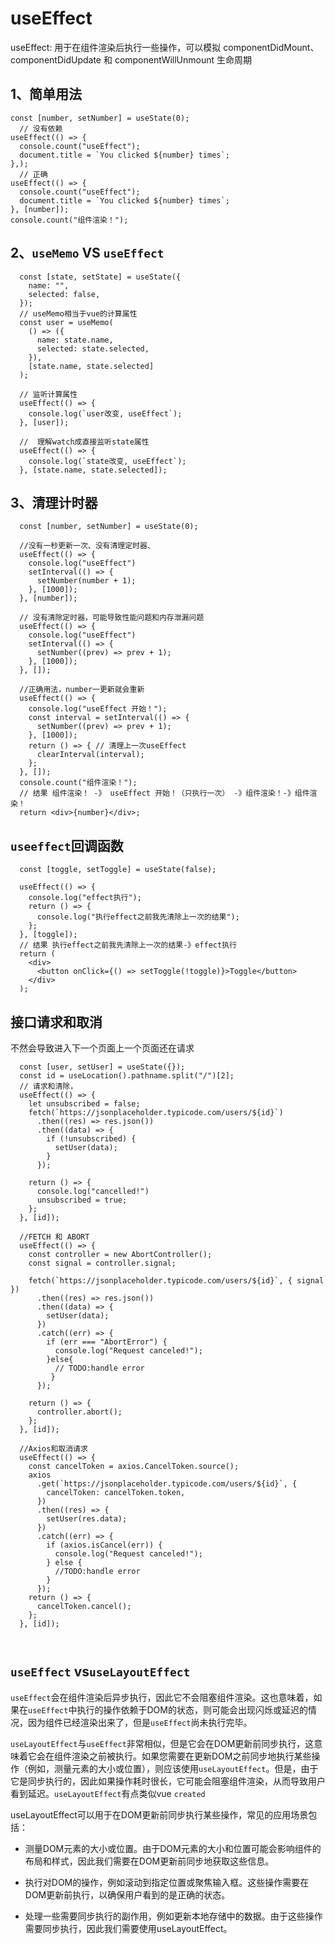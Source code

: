 # useEffect

useEffect: 用于在组件渲染后执行一些操作，可以模拟 componentDidMount、componentDidUpdate 和 componentWillUnmount 生命周期

## 1、简单用法

```tsx
const [number, setNumber] = useState(0);
  // 没有依赖
useEffect(() => {
  console.count("useEffect");
  document.title = `You clicked ${number} times`;
},);
  // 正确
useEffect(() => {
  console.count("useEffect");
  document.title = `You clicked ${number} times`;
}, [number]);
console.count("组件渲染！"); 

```

## 2、`useMemo` VS `useEffect`

```tsx
  const [state, setState] = useState({
    name: "",
    selected: false,
  });
  // useMemo相当于vue的计算属性
  const user = useMemo(
    () => ({
      name: state.name,
      selected: state.selected,
    }),
    [state.name, state.selected]
  );

  // 监听计算属性
  useEffect(() => {
    console.log(`user改变, useEffect`);
  }, [user]);

  //  理解watch成直接监听state属性
  useEffect(() => {
    console.log(`state改变, useEffect`);
  }, [state.name, state.selected]);
```

## 3、清理计时器

```tsx
  const [number, setNumber] = useState(0);

  //没有一秒更新一次、没有清理定时器、
  useEffect(() => {
    console.log("useEffect")
    setInterval(() => {
      setNumber(number + 1);
    }, [1000]);
  }, [number]);

  // 没有清除定时器，可能导致性能问题和内存泄漏问题
  useEffect(() => {
    console.log("useEffect")
    setInterval(() => {
      setNumber((prev) => prev + 1);
    }, [1000]);
  }, []);

  //正确用法，number一更新就会重新
  useEffect(() => {
    console.log("useEffect 开始！");
    const interval = setInterval(() => {
      setNumber((prev) => prev + 1);
    }, [1000]);
    return () => { // 清理上一次useEffect
      clearInterval(interval);
    };
  }, []);
  console.count("组件渲染！");  
  // 结果 组件渲染！ -》 useEffect 开始！（只执行一次） -》组件渲染！-》组件渲染！
  return <div>{number}</div>;
```

## `useeffect`回调函数

```tsx
  const [toggle, setToggle] = useState(false);

  useEffect(() => {
    console.log("effect执行");
    return () => {
      console.log("执行effect之前我先清除上一次的结果");
    };
  }, [toggle]);
  // 结果 执行effect之前我先清除上一次的结果-》effect执行
  return (
    <div>
      <button onClick={() => setToggle(!toggle)}>Toggle</button>
    </div>
  );

```

## 接口请求和取消

不然会导致进入下一个页面上一个页面还在请求

```tsx
  const [user, setUser] = useState({});
  const id = useLocation().pathname.split("/")[2];
  // 请求和清除，
  useEffect(() => {
    let unsubscribed = false;
    fetch(`https://jsonplaceholder.typicode.com/users/${id}`)
      .then((res) => res.json())
      .then((data) => {
        if (!unsubscribed) {
          setUser(data);
        }
      });

    return () => {
      console.log("cancelled!")
      unsubscribed = true;
    };
  }, [id]);

  //FETCH 和 ABORT
  useEffect(() => {
    const controller = new AbortController();
    const signal = controller.signal;

    fetch(`https://jsonplaceholder.typicode.com/users/${id}`, { signal })
      .then((res) => res.json())
      .then((data) => {
        setUser(data);
      })
      .catch((err) => {
        if (err === "AbortError") {
          console.log("Request canceled!");
        }else{ 
          // TODO:handle error
         }
      });

    return () => {
      controller.abort();
    };
  }, [id]);

  //Axios和取消请求
  useEffect(() => {
    const cancelToken = axios.CancelToken.source();
    axios
      .get(`https://jsonplaceholder.typicode.com/users/${id}`, {
        cancelToken: cancelToken.token,
      })
      .then((res) => {
        setUser(res.data);
      })
      .catch((err) => {
        if (axios.isCancel(err)) {
          console.log("Request canceled!");
        } else {
          //TODO:handle error
        }
      });
    return () => {
      cancelToken.cancel();
    };
  }, [id]);



```

## `useEffect` vs`useLayoutEffect`

`useEffect`会在组件渲染后异步执行，因此它不会阻塞组件渲染。这也意味着，如果在`useEffect`中执行的操作依赖于DOM的状态，则可能会出现闪烁或延迟的情况，因为组件已经渲染出来了，但是`useEffect`尚未执行完毕。

`useLayoutEffect`与`useEffect`非常相似，但是它会在DOM更新前同步执行，这意味着它会在组件渲染之前被执行。如果您需要在更新DOM之前同步地执行某些操作（例如，测量元素的大小或位置），则应该使用`useLayoutEffect`。但是，由于它是同步执行的，因此如果操作耗时很长，它可能会阻塞组件渲染，从而导致用户看到延迟。`useLayoutEffect`有点类似vue `created`

useLayoutEffect可以用于在DOM更新前同步执行某些操作，常见的应用场景包括：

- 测量DOM元素的大小或位置。由于DOM元素的大小和位置可能会影响组件的布局和样式，因此我们需要在DOM更新前同步地获取这些信息。

- 执行对DOM的操作，例如滚动到指定位置或聚焦输入框。这些操作需要在DOM更新前执行，以确保用户看到的是正确的状态。

- 处理一些需要同步执行的副作用，例如更新本地存储中的数据。由于这些操作需要同步执行，因此我们需要使用useLayoutEffect。
